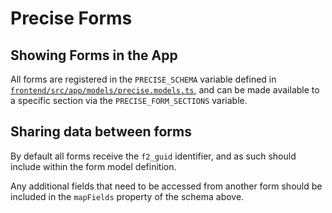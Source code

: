 # Precise Forms

## Showing Forms in the App

All forms are registered in the `PRECISE_SCHEMA` variable defined in [`frontend/src/app/models/precise.models.ts`](../frontend/src/app/models/precise.models.ts), and can be made available to a specific section via the `PRECISE_FORM_SECTIONS` variable.

## Sharing data between forms

By default all forms receive the `f2_guid` identifier, and as such should include within the form model definition.

Any additional fields that need to be accessed from another form should be included in the `mapFields` property of the schema above.
